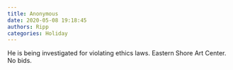 ```yaml
---
title: Anonymous
date: 2020-05-08 19:18:45
authors: Ripp
categories: Holiday
---
```


 He is being investigated for violating ethics laws. Eastern Shore Art Center. No bids.